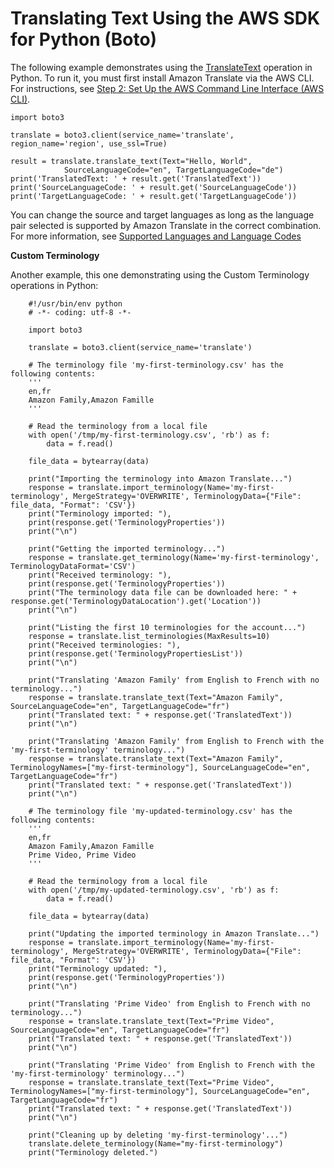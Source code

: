 # Translating Text Using the AWS SDK for Python \(Boto\)<a name="examples-python"></a>

The following example demonstrates using the [TranslateText](API_TranslateText.md) operation in Python\. To run it, you must first install Amazon Translate via the AWS CLI\. For instructions, see [Step 2: Set Up the AWS Command Line Interface \(AWS CLI\)](setup-awscli.md)\.

```
import boto3

translate = boto3.client(service_name='translate', region_name='region', use_ssl=True)

result = translate.translate_text(Text="Hello, World", 
            SourceLanguageCode="en", TargetLanguageCode="de")
print('TranslatedText: ' + result.get('TranslatedText'))
print('SourceLanguageCode: ' + result.get('SourceLanguageCode'))
print('TargetLanguageCode: ' + result.get('TargetLanguageCode'))
```

You can change the source and target languages as long as the language pair selected is supported by Amazon Translate in the correct combination\. For more information, see [Supported Languages and Language Codes](what-is.md#what-is-languages)

**Custom Terminology**

Another example, this one demonstrating using the Custom Terminology operations in Python:

```
    #!/usr/bin/env python
    # -*- coding: utf-8 -*-
     
    import boto3
     
    translate = boto3.client(service_name='translate')
     
    # The terminology file 'my-first-terminology.csv' has the following contents:
    '''
    en,fr
    Amazon Family,Amazon Famille
    '''
     
    # Read the terminology from a local file
    with open('/tmp/my-first-terminology.csv', 'rb') as f:
        data = f.read()
     
    file_data = bytearray(data)
     
    print("Importing the terminology into Amazon Translate...")
    response = translate.import_terminology(Name='my-first-terminology', MergeStrategy='OVERWRITE', TerminologyData={"File": file_data, "Format": 'CSV'})
    print("Terminology imported: "),
    print(response.get('TerminologyProperties'))
    print("\n")
     
    print("Getting the imported terminology...")
    response = translate.get_terminology(Name='my-first-terminology', TerminologyDataFormat='CSV')
    print("Received terminology: "),
    print(response.get('TerminologyProperties'))
    print("The terminology data file can be downloaded here: " + response.get('TerminologyDataLocation').get('Location'))
    print("\n")
     
    print("Listing the first 10 terminologies for the account...")
    response = translate.list_terminologies(MaxResults=10)
    print("Received terminologies: "),
    print(response.get('TerminologyPropertiesList'))
    print("\n")
     
    print("Translating 'Amazon Family' from English to French with no terminology...")
    response = translate.translate_text(Text="Amazon Family", SourceLanguageCode="en", TargetLanguageCode="fr")
    print("Translated text: " + response.get('TranslatedText'))
    print("\n")
     
    print("Translating 'Amazon Family' from English to French with the 'my-first-terminology' terminology...")
    response = translate.translate_text(Text="Amazon Family", TerminologyNames=["my-first-terminology"], SourceLanguageCode="en", TargetLanguageCode="fr")
    print("Translated text: " + response.get('TranslatedText'))
    print("\n")
     
    # The terminology file 'my-updated-terminology.csv' has the following contents:
    '''
    en,fr
    Amazon Family,Amazon Famille
    Prime Video, Prime Video
    '''
     
    # Read the terminology from a local file
    with open('/tmp/my-updated-terminology.csv', 'rb') as f:
        data = f.read()
     
    file_data = bytearray(data)
     
    print("Updating the imported terminology in Amazon Translate...")
    response = translate.import_terminology(Name='my-first-terminology', MergeStrategy='OVERWRITE', TerminologyData={"File": file_data, "Format": 'CSV'})
    print("Terminology updated: "),
    print(response.get('TerminologyProperties'))
    print("\n")
     
    print("Translating 'Prime Video' from English to French with no terminology...")
    response = translate.translate_text(Text="Prime Video", SourceLanguageCode="en", TargetLanguageCode="fr")
    print("Translated text: " + response.get('TranslatedText'))
    print("\n")
     
    print("Translating 'Prime Video' from English to French with the 'my-first-terminology' terminology...")
    response = translate.translate_text(Text="Prime Video", TerminologyNames=["my-first-terminology"], SourceLanguageCode="en", TargetLanguageCode="fr")
    print("Translated text: " + response.get('TranslatedText'))
    print("\n")
     
    print("Cleaning up by deleting 'my-first-terminology'...")
    translate.delete_terminology(Name="my-first-terminology")
    print("Terminology deleted.")
```